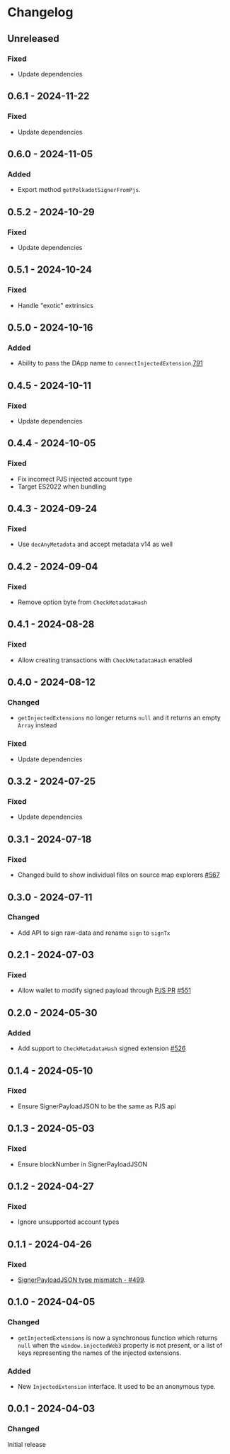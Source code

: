 # Changelog

## Unreleased

### Fixed

- Update dependencies

## 0.6.1 - 2024-11-22

### Fixed

- Update dependencies

## 0.6.0 - 2024-11-05

### Added

- Export method `getPolkadotSignerFromPjs`.

## 0.5.2 - 2024-10-29

### Fixed

- Update dependencies

## 0.5.1 - 2024-10-24

### Fixed

- Handle "exotic" extrinsics

## 0.5.0 - 2024-10-16

### Added

- Ability to pass the DApp name to `connectInjectedExtension`.[791](https://github.com/polkadot-api/polkadot-api/pull/791)

## 0.4.5 - 2024-10-11

### Fixed

- Update dependencies

## 0.4.4 - 2024-10-05

### Fixed

- Fix incorrect PJS injected account type
- Target ES2022 when bundling

## 0.4.3 - 2024-09-24

### Fixed

- Use `decAnyMetadata` and accept metadata v14 as well

## 0.4.2 - 2024-09-04

### Fixed

- Remove option byte from `CheckMetadataHash`

## 0.4.1 - 2024-08-28

### Fixed

- Allow creating transactions with `CheckMetadataHash` enabled

## 0.4.0 - 2024-08-12

### Changed

- `getInjectedExtensions` no longer returns `null` and it returns an empty `Array` instead

### Fixed

- Update dependencies

## 0.3.2 - 2024-07-25

### Fixed

- Update dependencies

## 0.3.1 - 2024-07-18

### Fixed

- Changed build to show individual files on source map explorers [#567](https://github.com/polkadot-api/polkadot-api/pull/567)

## 0.3.0 - 2024-07-11

### Changed

- Add API to sign raw-data and rename `sign` to `signTx`

## 0.2.1 - 2024-07-03

### Fixed

- Allow wallet to modify signed payload through [PJS PR](https://github.com/polkadot-js/api/pull/5920) [#551](https://github.com/polkadot-api/polkadot-api/pull/551)

## 0.2.0 - 2024-05-30

### Added

- Add support to `CheckMetadataHash` signed extension [#526](https://github.com/polkadot-api/polkadot-api/pull/526)

## 0.1.4 - 2024-05-10

### Fixed

- Ensure SignerPayloadJSON to be the same as PJS api

## 0.1.3 - 2024-05-03

### Fixed

- Ensure blockNumber in SignerPayloadJSON

## 0.1.2 - 2024-04-27

### Fixed

- Ignore unsupported account types

## 0.1.1 - 2024-04-26

### Fixed

- [SignerPayloadJSON type mismatch - #499](https://github.com/polkadot-api/polkadot-api/issues/449).

## 0.1.0 - 2024-04-05

### Changed

- `getInjectedExtensions` is now a synchronous function which returns
  `null` when the `window.injectedWeb3` property is not present, or a list of
  keys representing the names of the injected extensions.

### Added

- New `InjectedExtension` interface. It used to be an anonymous type.

## 0.0.1 - 2024-04-03

### Changed

Initial release
